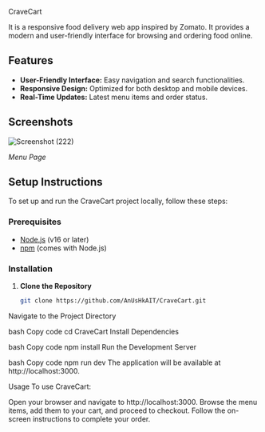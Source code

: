 CraveCart 

It is a responsive food delivery web app inspired by Zomato. It provides a modern and user-friendly interface for browsing and ordering food online.

## Features
- **User-Friendly Interface:** Easy navigation and search functionalities.
- **Responsive Design:** Optimized for both desktop and mobile devices.
- **Real-Time Updates:** Latest menu items and order status.

## Screenshots
![Screenshot (222)](https://github.com/user-attachments/assets/8dedcb1a-e3c0-4785-8cfe-b155ad103d59)


*Menu Page*

## Setup Instructions

To set up and run the CraveCart project locally, follow these steps:

### Prerequisites

- [Node.js](https://nodejs.org/) (v16 or later)
- [npm](https://www.npmjs.com/) (comes with Node.js)

### Installation

1. **Clone the Repository**

   ```bash
   git clone https://github.com/AnUsHkAIT/CraveCart.git
Navigate to the Project Directory

bash
Copy code
cd CraveCart
Install Dependencies

bash
Copy code
npm install
Run the Development Server

bash
Copy code
npm run dev
The application will be available at http://localhost:3000.

Usage
To use CraveCart:

Open your browser and navigate to http://localhost:3000.
Browse the menu items, add them to your cart, and proceed to checkout.
Follow the on-screen instructions to complete your order.
